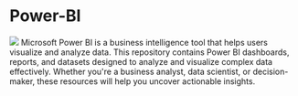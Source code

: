# Power-BI
<IMG SRC = "https://www.finereport.com/en/wp-content/uploads/2021/09/power-bi.jpg">
Microsoft Power BI is a business intelligence tool that helps users visualize and analyze data.
This repository contains Power BI dashboards, reports, and datasets designed to analyze and visualize complex data effectively. Whether you're a business analyst, data scientist, or decision-maker, these resources will help you uncover actionable insights.




